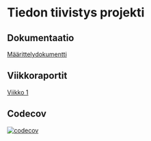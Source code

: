 # Tiedon tiivistys projekti

## Dokumentaatio
[Määrittelydokumentti](https://github.com/mleikas/tiedontiivistys/blob/main/dokumentaatio/m%C3%A4%C3%A4rittelydokumentti.md)

## Viikkoraportit
[Viikko 1](https://github.com/mleikas/tiedontiivistys/blob/main/dokumentaatio/viikkoraportit/Viikko1)

## Codecov
[![codecov](https://codecov.io/gh/mleikas/tiedontiivistys/branch/main/graph/badge.svg?token=ZHJ6UHSZYW)](https://codecov.io/gh/mleikas/tiedontiivistys)
